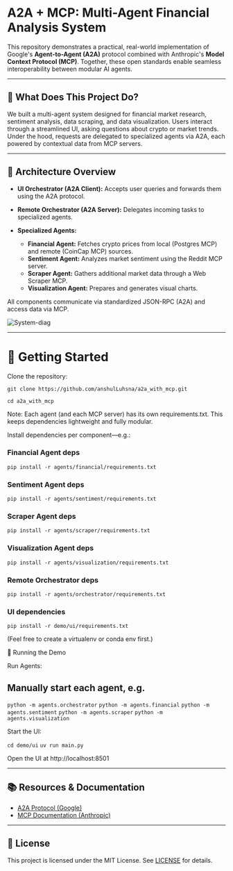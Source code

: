 #  A2A + MCP: Multi-Agent Financial Analysis System

This repository demonstrates a practical, real-world implementation of Google's **Agent-to-Agent (A2A)** protocol combined with Anthropic's **Model Context Protocol (MCP)**. Together, these open standards enable seamless interoperability between modular AI agents.

---

## 🌟 What Does This Project Do?

We built a multi-agent system designed for financial market research, sentiment analysis, data scraping, and data visualization. Users interact through a streamlined UI, asking questions about crypto or market trends. Under the hood, requests are delegated to specialized agents via A2A, each powered by contextual data from MCP servers.

---

## 📌 Architecture Overview

* **UI Orchestrator (A2A Client):**  Accepts user queries and forwards them using the A2A protocol.
* **Remote Orchestrator (A2A Server):** Delegates incoming tasks to specialized agents.
* **Specialized Agents:**

  * **Financial Agent:** Fetches crypto prices from local (Postgres MCP) and remote (CoinCap MCP) sources.
  * **Sentiment Agent:** Analyzes market sentiment using the Reddit MCP server.
  * **Scraper Agent:** Gathers additional market data through a Web Scraper MCP.
  * **Visualization Agent:** Prepares and generates visual charts.

All components communicate via standardized JSON-RPC (A2A) and access data via MCP.

![System-diag](https://github.com/user-attachments/assets/bc89650e-a49c-4d9d-a7fd-1d4f7a128cb0)

---

# 🚦 Getting Started

Clone the repository:

```git clone https://github.com/anshulLuhsna/a2a_with_mcp.git```

```cd a2a_with_mcp```

Note: Each agent (and each MCP server) has its own requirements.txt. This keeps dependencies lightweight and fully modular.

Install dependencies per component—e.g.:

### Financial Agent deps
```pip install -r agents/financial/requirements.txt```

### Sentiment Agent deps
```pip install -r agents/sentiment/requirements.txt```

### Scraper Agent deps
```pip install -r agents/scraper/requirements.txt```

### Visualization Agent deps
```pip install -r agents/visualization/requirements.txt```

### Remote Orchestrator deps
```pip install -r agents/orchestrator/requirements.txt```

### UI dependencies
```pip install -r demo/ui/requirements.txt```

(Feel free to create a virtualenv or conda env first.)

🚀 Running the Demo

Run Agents:

## Manually start each agent, e.g.
```python -m agents.orchestrator```
```python -m agents.financial```
```python -m agents.sentiment```
```python -m agents.scraper```
```python -m agents.visualization```

Start the UI:

```cd demo/ui```
```uv run main.py```

Open the UI at http://localhost:8501

---

## 📚 Resources & Documentation

* [A2A Protocol (Google)](https://github.com/google/A2A)
* [MCP Documentation (Anthropic)](https://docs.anthropic.com/en/docs/agents-and-tools/mcp)

---

## 📜 License

This project is licensed under the MIT License. See [LICENSE](LICENSE) for details.
